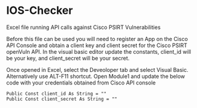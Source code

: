 # IOS-Checker
Excel file running API calls against Cisco PSIRT Vulnerabilities

Before this file can be used you will need to register an App on the Cisco API Console and obtain a client key and client secret for the Cisco PSIRT openVuln API.
In the visual basic editor update the constants, client_id will be your key, and client_secret will be your secret.

Once opened in Excel, select the Deveoloper tab and select Visual Basic. Alternatively use ALT-F11 shortcut.
Open Module1 and update the below code with your credentials obtained from Cisco API console

    Public Const client_id As String = ""
    Public Const client_secret As String = ""
